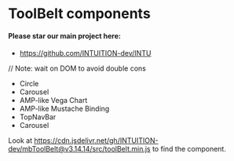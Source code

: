 
# ToolBelt components


#### Please star our main project here:
- https://github.com/INTUITION-dev/INTU


// Note: wait on DOM to avoid double cons

- Circle
- Carousel
- AMP-like Vega Chart 
- AMP-like Mustache Binding
- TopNavBar
- Carousel

Look at https://cdn.jsdelivr.net/gh/INTUITION-dev/mbToolBelt@v3.14.14/src/toolBelt.min.js to find the component.

